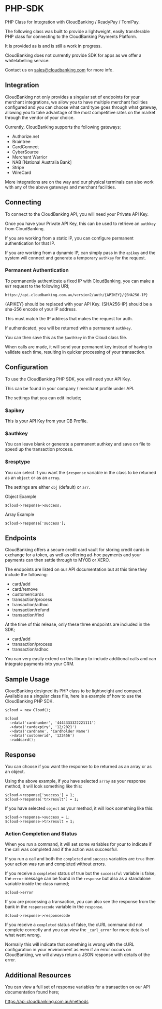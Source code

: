 # PHP-SDK

PHP Class for Integration with CloudBanking / ReadyPay / TomiPay.

The following class was built to provide a lightweight, easily 
transferable PHP class for connecting to the CloudBanking 
Payments Platform.

It is provided as is and is still a work in progress.

CloudBanking does not currently provide SDK for apps as we offer 
a whitelabelling service.

Contact us on sales@cloudbanking.com for more info.


## Integration

CloudBanking not only provides a singular set of endpoints for
your merchant integrations, we allow you to have multiple
merchant facilities configured and you can choose what card type
goes through what gateway, allowing you to take advantage of
the most competitive rates on the market through the vendor
of your choice.

Currently, CloudBanking supports the following gateways;

- Authorize.net
- Braintree
- CardConnect
- CyberSource
- Merchant Warrior
- NAB [National Australia Bank]
- Stripe
- WireCard

More integrations are on the way and our physical terminals can
also work with any of the above gateways and merchant facilities.


## Connecting

To connect to the CloudBanking API, you will need your Private 
API Key.

Once you have your Private API Key, this can be used to retrieve
an `authkey` from CloudBanking.

If you are working from a static IP, you can configure permanent
authentication for that IP.

If you are working from a dynamic IP, can simply pass in the 
`apikey` and the system will connect and generate a temporary
`authkey` for the request.


### Permanent Authentication

To permanently authenticate a fixed IP with CloudBanking, you
can make a `GET` request to the following URI;

```
https://api.cloudbanking.com.au/version2/auth/{APIKEY}/{SHA256-IP}
```
{APIKEY} should be replaced with your API Key.
{SHA256-IP} should be a sha-256 encode of your IP address.

This must match the IP address that makes the request for auth.

If authenticated, you will be returned with a permanent `authkey`.

You can then save this as the `$authkey` in the Cloud class file.

When calls are made, it will send your permanent key instead of
having to validate each time, resulting in quicker processing
of your transaction.


## Configuration

To use the CloudBanking PHP SDK, you will need your API Key.

This can be found in your company / merchant profile under API.

The settings that you can edit include;

### $apikey
This is your API Key from your CB Profile.

### $authkey
You can leave blank or generate a permanent authkey and save on
file to speed up the transaction process.

### $resptype
You can select if you want the `$response` variable in the class
to be returned as an `object` or as an `array`.

The settings are either `obj` (default) or `arr`.

Object Example
```
$cloud->response->success;
```
Array Example
```
$cloud->response['success'];
```


## Endpoints

CloudBanking offers a secure credit card vault for storing credit
cards in exchange for a token, as well as offering ad-hoc payments
and your payments can then settle through to MYOB or XERO.

The endpoints are listed on our API documentation but at this time
they include the following:

- card/add
- card/remove
- customer/cards
- transaction/process
- transaction/adhoc
- transaction/refund
- transaction/find

At the time of this release, only these three endpoints are
included in the SDK;

- card/add
- transaction/process
- transaction/adhoc

You can very easily extend on this library to include additional
calls and can integrate payments into your CRM.

## Sample Usage

CloudBanking designed its PHP class to be lightweight and compact.
Available as a singular class file, here is a example of how to
use the CloudBanking PHP SDK.
```
$cloud = new Cloud();
  
$cloud
  ->data('cardnumber', '4444333322221111')
  ->data('cardexpiry', '12/2021')
  ->data('cardname', 'Cardholder Name')
  ->data('customerid', '123456')
  ->addcard();
```  


## Response

You can choose if you want the response to be returned as an array
or as an object.

Using the above example, if you have selected `array` as your
response method, it will look something like this:
```
$cloud->response['success'] = 1;
$cloud->response['trxresult'] = 1;
```
If you have selected `object` as your method, it will look 
something like this:
```
$cloud->response->success = 1;
$cloud->response->trxresult = 1;
```

### Action Completion and Status

When you run a command, it will set some variables for your to
indicate if the call was completed and if the action was successful.

If you run a call and both the `completed` and `success` variables
are `true` then your action was run and completed without errors.

If you receive a `completed` status of true but the `successful`
variable is false, the `error` message can be found in the `response`
but also as a standalone variable inside the class named;

```
$cloud->error
```

If you are processing a transaction, you can also see the response
from the bank in the `responsecode` variable in the `response`.

```
$cloud->response->responsecode
```

If you receive a `completed` status of false, the cURL command did
not complete correctly and you can view the `_curl_error` for more
details of what went wrong.

Normally this will indicate that something is wrong with the cURL
configuration in your environment as even if an error occurs on
CloudBanking, we will always return a JSON response with details
of the error.


## Additional Resources

You can view a full set of response variables for a transaction
on our API documentation found here;

https://api.cloudbanking.com.au/methods
